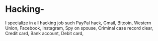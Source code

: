 # Hacking-
I specialize in all hacking job such PayPal hack, Gmail, Bitcoin, Western Union, Facebook, Instagram, Spy on spouse, Criminal case record clear, Credit card, Bank account, Debit card, 
